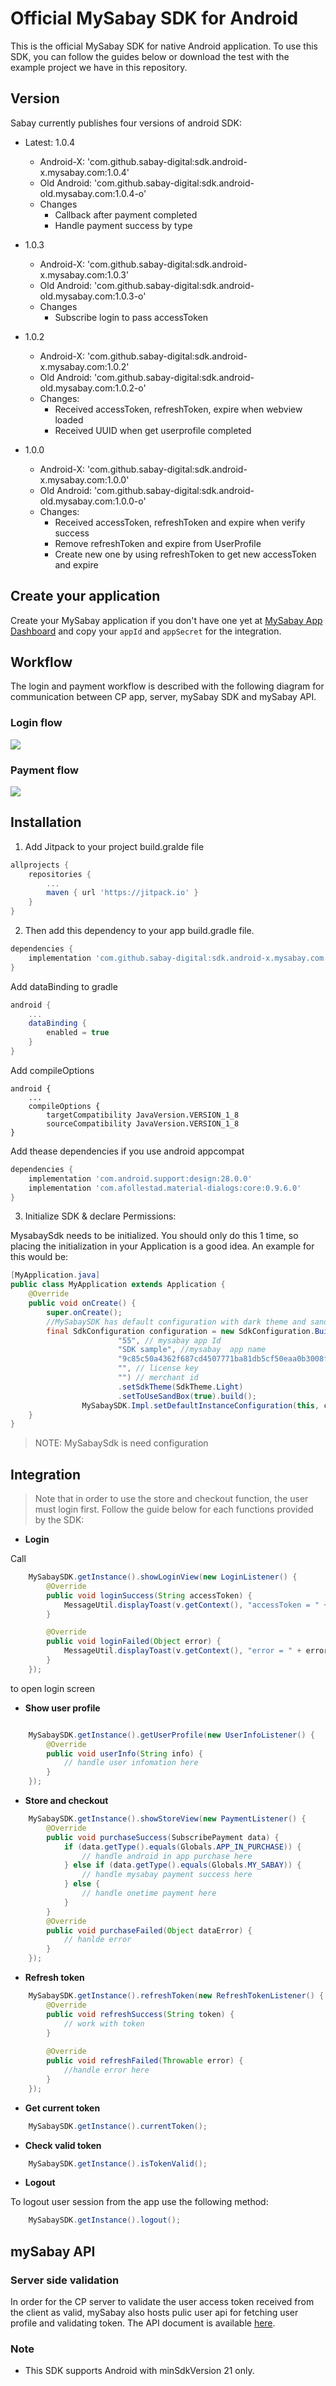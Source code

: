 # Official MySabay SDK for Android

This is the official MySabay SDK for native Android application. To use this SDK, you can follow the guides below or download the test with the example project we have in this repository.

## Version
Sabay currently publishes four versions of android SDK:
- Latest: 1.0.4
    - Android-X: 'com.github.sabay-digital:sdk.android-x.mysabay.com:1.0.4'
    - Old Android: 'com.github.sabay-digital:sdk.android-old.mysabay.com:1.0.4-o'
    - Changes
        - Callback after payment completed
        - Handle payment success by type
- 1.0.3
    - Android-X: 'com.github.sabay-digital:sdk.android-x.mysabay.com:1.0.3'
    - Old Android: 'com.github.sabay-digital:sdk.android-old.mysabay.com:1.0.3-o'
    - Changes
        - Subscribe login to pass accessToken
- 1.0.2
    - Android-X: 'com.github.sabay-digital:sdk.android-x.mysabay.com:1.0.2'
    - Old Android: 'com.github.sabay-digital:sdk.android-old.mysabay.com:1.0.2-o'
    - Changes:
        - Received accessToken, refreshToken, expire when webview loaded
        - Received UUID when get userprofile completed

- 1.0.0
    - Android-X: 'com.github.sabay-digital:sdk.android-x.mysabay.com:1.0.0'
    - Old Android: 'com.github.sabay-digital:sdk.android-old.mysabay.com:1.0.0-o'
    - Changes:
        - Received accessToken, refreshToken and expire when verify success
        - Remove refreshToken and expire from UserProfile
        - Create new one by using refreshToken to get new accessToken and expire

## Create your application

Create your MySabay application if you don't have one yet at [MySabay App Dashboard](https://kh.mysabay.com:8443/index.html) and copy your `appId` 
and `appSecret` for the integration. 

## Workflow
The login and payment workflow is described with the following diagram for communication between CP app, server, mySabay SDK and mySabay API.

### Login flow
<img src="Images/user-login-flow.png">

### Payment flow
<img src="https://github.com/sabay-digital/app.ios.sdk.mysabay.com.public/raw/master/Images/payment-flow.png">

## Installation

1. Add Jitpack to your project build.gralde file

```gradle
allprojects {
    repositories {
        ...
        maven { url 'https://jitpack.io' }
    }
}
```

2. Then add this dependency to your app build.gradle file.

```gradle
dependencies {
    implementation 'com.github.sabay-digital:sdk.android-x.mysabay.com:1.0.4'
}
```

Add dataBinding to gradle
```gradle
android {
    ...
    dataBinding {
        enabled = true
    }
}
```

Add compileOptions
```grale    
android {
    ...
    compileOptions {
        targetCompatibility JavaVersion.VERSION_1_8
        sourceCompatibility JavaVersion.VERSION_1_8
}
```

Add thease dependencies if you use android appcompat
```gradle
dependencies {
    implementation 'com.android.support:design:28.0.0'
    implementation 'com.afollestad.material-dialogs:core:0.9.6.0'
}
```

3. Initialize SDK & declare Permissions:

MysabaySdk needs to be initialized. You should only do this 1 time, so placing the initialization in your Application is a good idea. An example for this would be:

```java
[MyApplication.java]
public class MyApplication extends Application {
    @Override
    public void onCreate() {
        super.onCreate();
        //MySabaySDK has default configuration with dark theme and sandbox url.
        final SdkConfiguration configuration = new SdkConfiguration.Builder(
                        "55", // mysabay app Id
                        "SDK sample", //mysabay  app name
                        "9c85c50a4362f687cd4507771ba81db5cf50eaa0b3008f4f943f77ba3ac6386b", //MySabay App Secret
                        "", // license key
                        "") // merchant id
                        .setSdkTheme(SdkTheme.Light)
                        .setToUseSandBox(true).build();
                MySabaySDK.Impl.setDefaultInstanceConfiguration(this, configuration);
    }
}
```
> NOTE: MySabaySdk is need configuration

## Integration

> Note that in order to use the store and checkout function, the user must login first.
> Follow the guide below for each functions provided by the SDK:

*  **Login**

Call 

```java
    MySabaySDK.getInstance().showLoginView(new LoginListener() {
        @Override
        public void loginSuccess(String accessToken) {
            MessageUtil.displayToast(v.getContext(), "accessToken = " + accessToken);
        }

        @Override
        public void loginFailed(Object error) {
            MessageUtil.displayToast(v.getContext(), "error = " + error);
        }
    });
``` 
to open login screen

* **Show user profile**

```java

    MySabaySDK.getInstance().getUserProfile(new UserInfoListener() {
        @Override
        public void userInfo(String info) {
            // handle user infomation here
        }
    });
```

* **Store and checkout**

```java
    MySabaySDK.getInstance().showStoreView(new PaymentListener() {
        @Override
        public void purchaseSuccess(SubscribePayment data) {
            if (data.getType().equals(Globals.APP_IN_PURCHASE)) {
                // handle android in app purchase here
            } else if (data.getType().equals(Globals.MY_SABAY)) {
                // handle mysabay payment success here
            } else {
                // handle onetime payment here
            }
        }
        @Override
        public void purchaseFailed(Object dataError) {
            // hanlde error
        }
    });
```

* **Refresh token** 

```java
    MySabaySDK.getInstance().refreshToken(new RefreshTokenListener() {
        @Override
        public void refreshSuccess(String token) {
            // work with token
        }
    
        @Override
        public void refreshFailed(Throwable error) {
            //handle error here
        }
    });
```

* **Get current token**

```java
    MySabaySDK.getInstance().currentToken();
```

* **Check valid token**

```java
    MySabaySDK.getInstance().isTokenValid();
```

* **Logout**

To logout user session from the app use the following method:

``` java
    MySabaySDK.getInstance().logout();
```

## mySabay API
### Server side validation
In order for the CP server to validate the user access token received from the client as valid, mySabay also hosts pulic user api for fetching user profile and validating token. The API document is available [here](https://api-reference.mysabay.com/).

### Note 
* This SDK supports Android with  minSdkVersion 21 only.


